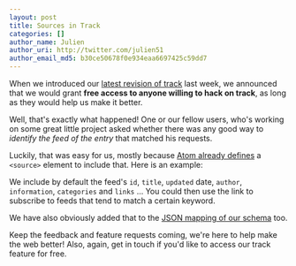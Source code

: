 ```yaml
---
layout: post
title: Sources in Track
categories: []
author_name: Julien
author_uri: http://twitter.com/julien51
author_email_md5: b30ce50678f0e934eaa6697425c59dd7
---
```


When we introduced our [latest revision of track](http://blog.superfeedr.com/stemming-track/) last week, we announced that we would grant **free access to anyone willing to hack on track**, as long as they would help us make it better.

Well, that's exactly what happened! One or our fellow users, who's working on some great little project asked whether there was any good way to *identify the feed of the entry* that matched his requests.

Luckily, that was easy for us, mostly because [Atom already defines](https://tools.ietf.org/html/rfc4287#section-4.2.11) a `<source>` element to include that. Here is an example:

<script src="https://gist.github.com/julien51/4747363.js">
</script>

We include by default the feed's `id`, `title`, `updated` date, `author`, `information`, `categories` and `links` ... You could then use the link to subscribe to feeds that tend to match a certain keyword.

We have also obviously added that to the [JSON mapping of our schema](http://superfeedr.com/documentation#json_schema) too.

Keep the feedback and feature requests coming, we're here to help make the web better! Also, again, get in touch if you'd like to access our track feature for free.


